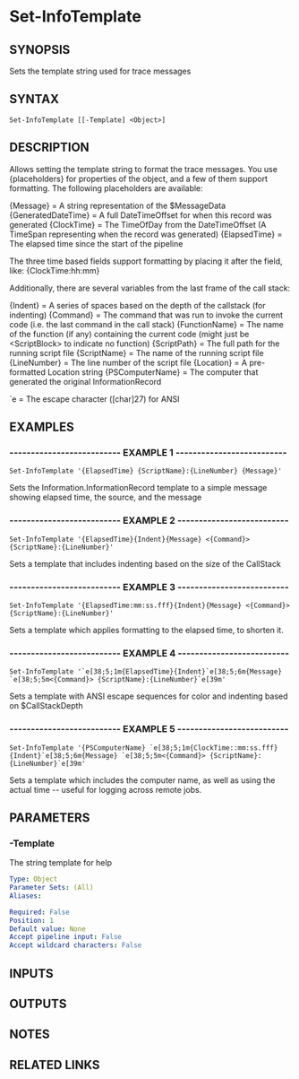﻿---
external help file: Information-help.xml
online version:
schema: 2.0.0
---

# Set-InfoTemplate

## SYNOPSIS

Sets the template string used for trace messages

## SYNTAX

```posh
Set-InfoTemplate [[-Template] <Object>]
```

## DESCRIPTION

Allows setting the template string to format the trace messages.
You use {placeholders} for properties of the object, and a few of them support formatting.
The following placeholders are available:

{Message}           = A string representation of the $MessageData
{GeneratedDateTime} = A full DateTimeOffset for when this record was generated
{ClockTime}         = The TimeOfDay from the DateTimeOffset (A TimeSpan representing when the record was generated)
{ElapsedTime}       = The elapsed time since the start of the pipeline

The three time based fields support formatting by placing it after the field, like: {ClockTime:hh:mm}

Additionally, there are several variables from the last frame of the call stack:

{Indent}         = A series of spaces based on the depth of the callstack (for indenting)
{Command}        = The command that was run to invoke the current code (i.e.
the last command in the call stack)
{FunctionName}   = The name of the function (if any) containing the current code (might just be \<ScriptBlock\> to indicate no function)
{ScriptPath}     = The full path for the running script file
{ScriptName}     = The name of the running script file
{LineNumber}     = The line number of the script file
{Location}       = A pre-formatted Location string
{PSComputerName} = The computer that generated the original InformationRecord

\`e               = The escape character (\[char\]27) for ANSI

## EXAMPLES

### -------------------------- EXAMPLE 1 --------------------------

```posh
Set-InfoTemplate '{ElapsedTime} {ScriptName}:{LineNumber} {Message}'
```

Sets the Information.InformationRecord template to a simple message showing elapsed time, the source, and the message

### -------------------------- EXAMPLE 2 --------------------------

```posh
Set-InfoTemplate '{ElapsedTime}{Indent}{Message} <{Command}> {ScriptName}:{LineNumber}'
```

Sets a template that includes indenting based on the size of the CallStack

### -------------------------- EXAMPLE 3 --------------------------

```posh
Set-InfoTemplate '{ElapsedTime:mm:ss.fff}{Indent}{Message} <{Command}> {ScriptName}:{LineNumber}'
```

Sets a template which applies formatting to the elapsed time, to shorten it.

### -------------------------- EXAMPLE 4 --------------------------

```posh
Set-InfoTemplate '`e[38;5;1m{ElapsedTime}{Indent}`e[38;5;6m{Message} `e[38;5;5m<{Command}> {ScriptName}:{LineNumber}`e[39m'
```

Sets a template with ANSI escape sequences for color and indenting based on $CallStackDepth

### -------------------------- EXAMPLE 5 --------------------------

```posh
Set-InfoTemplate '{PSComputerName} `e[38;5;1m{ClockTime::mm:ss.fff} {Indent}`e[38;5;6m{Message} `e[38;5;5m<{Command}> {ScriptName}:{LineNumber}`e[39m'
```

Sets a template which includes the computer name, as well as using the actual time -- useful for logging across remote jobs.

## PARAMETERS

### -Template

The string template for help

```yaml
Type: Object
Parameter Sets: (All)
Aliases:

Required: False
Position: 1
Default value: None
Accept pipeline input: False
Accept wildcard characters: False
```

## INPUTS

## OUTPUTS

## NOTES

## RELATED LINKS

